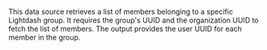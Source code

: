 This data source retrieves a list of members belonging to a specific Lightdash group. It requires the group's UUID and the organization UUID to fetch the list of members. The output provides the user UUID for each member in the group.
